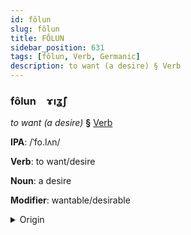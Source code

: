 ```yaml
---
id: fôlun
slug: fôlun
title: FÔLUN
sidebar_position: 631
tags: [fôlun, Verb, Germanic]
description: to want (a desire) § Verb
---
```


### fôlun&emsp;<span kind="abugida">ɤıʓ̃ʃ</span>

*to want (a desire)* **§** [Verb](../../tags/Verb)

**IPA**: /ˈfo.lʌn/

**Verb**: to want/desire

**Noun**: a desire

**Modifier**: wantable/desirable

<details>
    <summary>Origin</summary>
    German wollen /ˈvɔlən/<br/>
    <em>Germanic Language Family</em>
</details>
